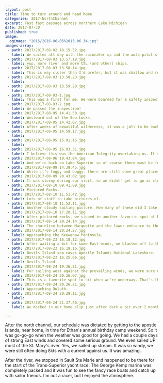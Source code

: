 ```yaml
---
layout: post
title: Time to turn around and head home
categories: 2017-NorthChannel
excerpt: Fast fast passage across northern Lake Michigan
date: 2017-07-30
published: true
image:
  ogimage: "2016/2016-06-05%2013.06.34.jpg"
images-array:
 - path: 2017/2017-08-02 18.15.52.jpg
   label: We sailed all day with the spinnaker up and the auto pilot steering. I like to go fast, but there's nothing like making a steady 6kts all day long. The boat has a very comfortable and stable motion. There's nothing like it.
 - path: 2017/2017-08-03 13.57.18.jpg
   label: yup, more river and more CSL (and other) ships.
 - path: 2017/2017-08-03 13.58.14.jpg
   label: This is way closer than I'd prefer, but it was shallow and rocky outside the channel, so this is far over as I could go. They weren't going that much faster than us, so it was a slow overtaking.
 - path: 2017/2017-08-03 13.58.23.jpg
   label: 
 - path: 2017/2017-08-03 13.59.28.jpg
   label: 
 - path: 2017/2017-08-03-1.jpg
   label: This was a first for me. We were boarded for a safety inspection by the USCG. It seems to happen to everyone at some point. Our turn was up. 
 - path: 2017/2017-08-03-2.jpg
   label: We passed the inspection!
 - path: 2017/2017-08-05 14.41.58.jpg
   label: Westward out of the Soo Locks.
 - path: 2017/2017-08-05 14.42.07.jpg
   label: After weeks of beautiful wilderness, it was a jolt to be back in the industrial area of the Soo.
 - path: 2017/2017-08-05 14.59.17.jpg
   label: 
 - path: 2017/2017-08-05 15.01.15.jpg
   label: 
 - path: 2017/2017-08-05 16.03.31.jpg
   label: I believe this was the American Integrity overtaking us. It's one of a handful of ships on the lakes that are 1000 feet long. It's too big to get out of the St. Lawrence Seaway locks, so she's a great-lakes-for-life ship.
 - path: 2017/2017-08-06 19.43.04.jpg
   label: And we're back on Lake Superior so of course there must be fog.
 - path: 2017/2017-08-09 14.39.45.jpg
   label: While it's foggy and buggy, there are still some great places to visit on the greatest and coldest of the lakes. Pictured Rocks National Lakeshore is one of them.
 - path: 2017/2017-08-09 20.43.02.jpg
   label: It was stormy during our visit, so we didnt' get to go as close to the cliffs as I had hoped.
 - path: 2017/2017-08-10 09.41.09.jpg
   label: Pictured Rocks.
 - path: 2017/2017-08-10 11.51.42.jpg
   label: Lots of stuff to take pictures of.
 - path: 2017/2017-08-10 11.52.11.jpg
   label: Another cloudy sailing picture. How many of these did I take!!
 - path: 2017/2017-08-10 17.20.11.jpg
   label: After pictured rocks, we stoped in another favorite spot of Marquette. You can just make out Meadowhawk anchored to the left of the bell tower thingy. It's a great spot to visit by boat because there is easy acces to the town with some good restaurants and a fabulous co-op.
 - path: 2017/2017-08-14 20.24.14.jpg
   label: The shoreline between Marquette and the lower entrance to the Portage Canal is incredible. We seem to often pass it at night though. I need to see more of this area.
 - path: 2017/2017-08-14 20.24.27.jpg
   label: Approaching the Keewenaw Peninsula. 
 - path: 2017/2017-08-23 16.18.12.jpg
   label: After waiting a bit for some East winds, we blasted off to the apostles making another FAST passage under spinnaker and then just like that, we were back in our home cruising grounds of the Apostle Islands.
 - path: 2017/2017-08-23 16.19.16.jpg
   label: Devils Island sea caves Apostle Islands National Lakeshore.
 - path: 2017/2017-08-23 16.25.06.jpg
   label: Devils Island.
 - path: 2017/2017-08-24 19.36.21.jpg
   label: For sailing west against the prevailing winds, we were sure under spinnaker a lot. I much prefer to either change my destination, or wait until the wind is favorable. Life is much easier when you're not under time pressure.
 - path: 2017/2017-08-24 20.26.07.jpg
   label: This is a favorite spot to sit when we're underway. That's the Duluth hillside with a ship departing.
 - path: 2017/2017-08-24 20.26.21.jpg
   label: Approaching Duluth.
 - path: 2017/2017-08-24 20.29.11.jpg
   label: 
 - path: 2017/2017-08-24 21.37.46.jpg
   label: We docked in our home slip just after dark a bit over 2 months and 1600 nautical miles later. What a trip

---
```


After the north channel, our schedule was dictated by getting to the apostle Islands, near home, in time for Ethan's annual birthday camp weekend. So it was go-go-go when the weather was good for going. We had a couple days of strong East winds and covered some serious ground. We even sailed UP most of the St. Mary's river. Yes, we sailed up stream. It was so windy, we were still often doing 8kts with a current against us. It was amazing. 

After the river, we stopped in Sault Ste Marie and happened to be there for the start of the Trans-Superior yacht race. The George Kemp marina was completely packed and it was fun to see the fancy race boats and catch up with sailor friends. I'm not a racer, but I enjoyed the atmosphere.
